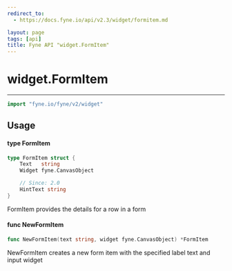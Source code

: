 ```yaml
---
redirect_to:
  - https://docs.fyne.io/api/v2.3/widget/formitem.md

layout: page
tags: [api]
title: Fyne API "widget.FormItem"
---
```



# widget.FormItem
---
```go
import "fyne.io/fyne/v2/widget"
```

## Usage

#### type FormItem

```go
type FormItem struct {
	Text   string
	Widget fyne.CanvasObject

	// Since: 2.0
	HintText string
}
```

FormItem provides the details for a row in a form

#### func  NewFormItem

```go
func NewFormItem(text string, widget fyne.CanvasObject) *FormItem
```
NewFormItem creates a new form item with the specified label text and input widget
